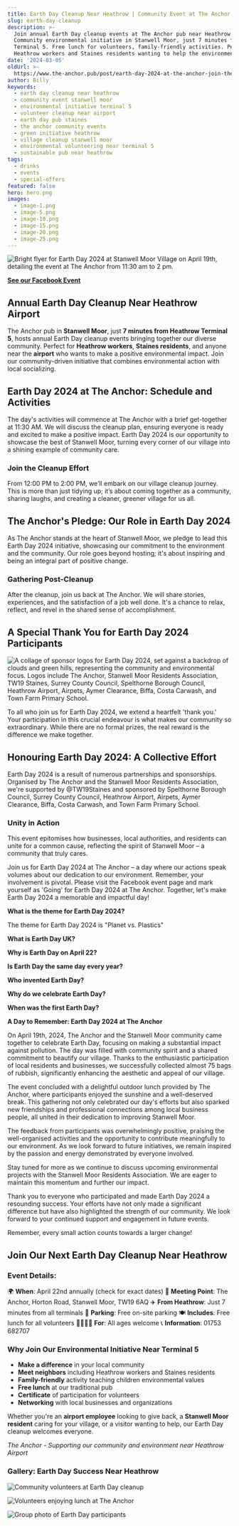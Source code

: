 ```yaml
---
title: Earth Day Cleanup Near Heathrow | Community Event at The Anchor
slug: earth-day-cleanup
description: >-
  Join annual Earth Day cleanup events at The Anchor pub near Heathrow Airport.
  Community environmental initiative in Stanwell Moor, just 7 minutes from
  Terminal 5. Free lunch for volunteers, family-friendly activities. Perfect for
  Heathrow workers and Staines residents wanting to help the environment.
date: '2024-03-05'
oldUrl: >-
  https://www.the-anchor.pub/post/earth-day-2024-at-the-anchor-join-the-cleanup-thea
author: Billy
keywords:
  - earth day cleanup near heathrow
  - community event stanwell moor
  - environmental initiative terminal 5
  - volunteer cleanup near airport
  - earth day pub staines
  - the anchor community events
  - green initiative heathrow
  - village cleanup stanwell moor
  - environmental volunteering near terminal 5
  - sustainable pub near heathrow
tags:
  - drinks
  - events
  - special-offers
featured: false
hero: hero.png
images:
  - image-1.png
  - image-5.png
  - image-10.png
  - image-15.png
  - image-20.png
  - image-25.png
---
```


  

![Bright flyer for Earth Day 2024 at Stanwell Moor Village on April 19th, detailing the event at The Anchor from 11:30 am to 2 pm.](/content/blog/earth-day-2024-at-the-anchor-join-the-cleanup-thea/hero.png)

  

[**See our Facebook Event**](https://bit.ly/49QawSg)

  

## **Annual Earth Day Cleanup Near Heathrow Airport**

The Anchor pub in **Stanwell Moor**, just **7 minutes from Heathrow Terminal 5**, hosts annual Earth Day cleanup events bringing together our diverse community. Perfect for **Heathrow workers**, **Staines residents**, and anyone near the **airport** who wants to make a positive environmental impact. Join our community-driven initiative that combines environmental action with local socializing.

  

## **Earth Day 2024 at The Anchor: Schedule and Activities**

  

The day's activities will commence at The Anchor with a brief get-together at 11:30 AM. We will discuss the cleanup plan, ensuring everyone is ready and excited to make a positive impact. Earth Day 2024 is our opportunity to showcase the best of Stanwell Moor, turning every corner of our village into a shining example of community care.

  

### **Join the Cleanup Effort**

  

From 12:00 PM to 2:00 PM, we’ll embark on our village cleanup journey. This is more than just tidying up; it’s about coming together as a community, sharing laughs, and creating a cleaner, greener village for us all.

  

## **The Anchor's Pledge: Our Role in Earth Day 2024**

  

As The Anchor stands at the heart of Stanwell Moor, we pledge to lead this Earth Day 2024 initiative, showcasing our commitment to the environment and the community. Our role goes beyond hosting; it's about inspiring and being an integral part of positive change.

  

### **Gathering Post-Cleanup**

  

After the cleanup, join us back at The Anchor. We will share stories, experiences, and the satisfaction of a job well done. It's a chance to relax, reflect, and revel in the shared sense of accomplishment.

  

## **A Special Thank You for Earth Day 2024 Participants**

  

![A collage of sponsor logos for Earth Day 2024, set against a backdrop of clouds and green hills, representing the community and environmental focus. Logos include The Anchor, Stanwell Moor Residents Association, TW19 Staines, Surrey County Council, Spelthorne Borough Council, Heathrow Airport, Airpets, Aymer Clearance, Biffa, Costa Carwash, and Town Farm Primary School.](/content/blog/earth-day-2024-at-the-anchor-join-the-cleanup-thea/image-1.png)

  

To all who join us for Earth Day 2024, we extend a heartfelt 'thank you.' Your participation in this crucial endeavour is what makes our community so extraordinary. While there are no formal prizes, the real reward is the difference we make together.

  

## **Honouring Earth Day 2024: A Collective Effort**

  

Earth Day 2024 is a result of numerous partnerships and sponsorships. Organised by The Anchor and the Stanwell Moor Residents Association, we're supported by @TW19Staines and sponsored by Spelthorne Borough Council, Surrey County Council, Heathrow Airport, Airpets, Aymer Clearance, Biffa, Costa Carwash, and Town Farm Primary School.

  

### **Unity in Action**

  

This event epitomises how businesses, local authorities, and residents can unite for a common cause, reflecting the spirit of Stanwell Moor – a community that truly cares.

  

Join us for Earth Day 2024 at The Anchor – a day where our actions speak volumes about our dedication to our environment. Remember, your involvement is pivotal. Please visit the Facebook event page and mark yourself as 'Going' for Earth Day 2024 at The Anchor. Together, let's make Earth Day 2024 a memorable and impactful day!

  

  

**What is the theme for Earth Day 2024?**

The theme for Earth Day 2024 is "Planet vs. Plastics"

**What is Earth Day UK?**

  

**Why is Earth Day on April 22?**

  

**Is Earth Day the same day every year?**

  

**Who invented Earth Day?**

  

**Why do we celebrate Earth Day?**

  

**When was the first Earth Day?**

  

  

**A Day to Remember: Earth Day 2024 at The Anchor**

  

On April 19th, 2024, The Anchor and the Stanwell Moor community came together to celebrate Earth Day, focusing on making a substantial impact against pollution. The day was filled with community spirit and a shared commitment to beautify our village. Thanks to the enthusiastic participation of local residents and businesses, we successfully collected almost 75 bags of rubbish, significantly enhancing the aesthetic and appeal of our village.

  

The event concluded with a delightful outdoor lunch provided by The Anchor, where participants enjoyed the sunshine and a well-deserved break. This gathering not only celebrated our day's efforts but also sparked new friendships and professional connections among local business people, all united in their dedication to improving Stanwell Moor.

  

The feedback from participants was overwhelmingly positive, praising the well-organised activities and the opportunity to contribute meaningfully to our environment. As we look forward to future initiatives, we remain inspired by the passion and energy demonstrated by everyone involved.

  

Stay tuned for more as we continue to discuss upcoming environmental projects with the Stanwell Moor Residents Association. We are eager to maintain this momentum and further our impact.

  

Thank you to everyone who participated and made Earth Day 2024 a resounding success. Your efforts have not only made a significant difference but have also highlighted the strength of our community. We look forward to your continued support and engagement in future events.

  

Remember, every small action counts towards a larger change!

## **Join Our Next Earth Day Cleanup Near Heathrow**

### **Event Details:**
🌍 **When**: April 22nd annually (check for exact dates)
📍 **Meeting Point**: The Anchor, Horton Road, Stanwell Moor, TW19 6AQ
✈️ **From Heathrow**: Just 7 minutes from all terminals
🚗 **Parking**: Free on-site parking
🍽️ **Includes**: Free lunch for all volunteers
👨‍👩‍👧‍👦 **For**: All ages welcome
📞 **Information**: 01753 682707

### **Why Join Our Environmental Initiative Near Terminal 5**

- **Make a difference** in your local community
- **Meet neighbors** including Heathrow workers and Staines residents
- **Family-friendly** activity teaching children environmental values
- **Free lunch** at our traditional pub
- **Certificate** of participation for volunteers
- **Networking** with local businesses and organizations

Whether you're an **airport employee** looking to give back, a **Stanwell Moor resident** caring for your village, or a visitor wanting to help, our Earth Day cleanup welcomes everyone.

*The Anchor - Supporting our community and environment near Heathrow Airport*

### Gallery: Earth Day Success Near Heathrow

![Community volunteers at Earth Day cleanup](/content/blog/earth-day-2024-at-the-anchor-join-the-cleanup-thea/image-5.png)

![Volunteers enjoying lunch at The Anchor](/content/blog/earth-day-2024-at-the-anchor-join-the-cleanup-thea/image-10.png)

![Group photo of Earth Day participants](/content/blog/earth-day-2024-at-the-anchor-join-the-cleanup-thea/image-15.png)









